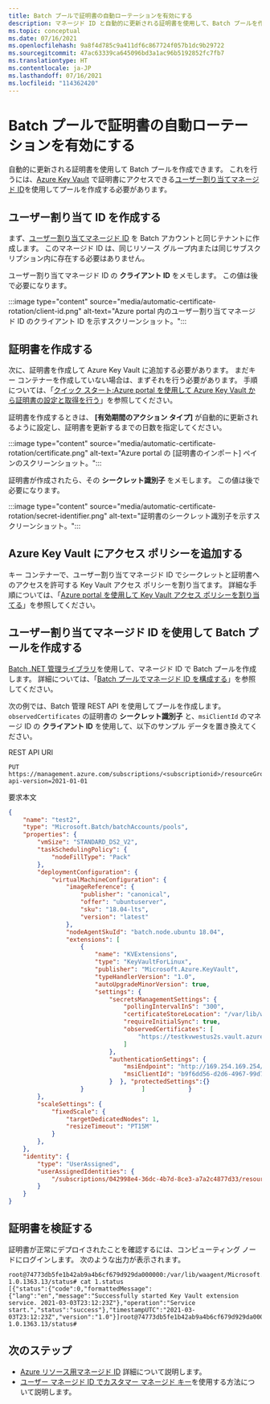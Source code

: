 ```yaml
---
title: Batch プールで証明書の自動ローテーションを有効にする
description: マネージド ID と自動的に更新される証明書を使用して、Batch プールを作成できます。
ms.topic: conceptual
ms.date: 07/16/2021
ms.openlocfilehash: 9a8f4d785c9a411df6c867724f057b1dc9b29722
ms.sourcegitcommit: 47ac63339ca645096bd3a1ac96b5192852fc7fb7
ms.translationtype: HT
ms.contentlocale: ja-JP
ms.lasthandoff: 07/16/2021
ms.locfileid: "114362420"
---
```

# <a name="enable-automatic-certificate-rotation-in-a-batch-pool"></a>Batch プールで証明書の自動ローテーションを有効にする

 自動的に更新される証明書を使用して Batch プールを作成できます。 これを行うには、[Azure Key Vault](../key-vault/general/overview.md) で証明書にアクセスできる[ユーザー割り当てマネージド ID](managed-identity-pools.md)を使用してプールを作成する必要があります。

## <a name="create-a-user-assigned-identity"></a>ユーザー割り当て ID を作成する

まず、[ユーザー割り当てマネージド ID](../active-directory/managed-identities-azure-resources/how-to-manage-ua-identity-portal.md#create-a-user-assigned-managed-identity) を Batch アカウントと同じテナントに作成します。 このマネージド ID は、同じリソース グループ内または同じサブスクリプション内に存在する必要はありません。

ユーザー割り当てマネージド ID の **クライアント ID** をメモします。 この値は後で必要になります。

:::image type="content" source="media/automatic-certificate-rotation/client-id.png" alt-text="Azure portal 内のユーザー割り当てマネージド ID のクライアント ID を示すスクリーンショット。":::

## <a name="create-your-certificate"></a>証明書を作成する

次に、証明書を作成して Azure Key Vault に追加する必要があります。 まだキー コンテナーを作成していない場合は、まずそれを行う必要があります。 手順については、「[クイック スタート:Azure portal を使用して Azure Key Vault から証明書の設定と取得を行う](../key-vault/certificates/quick-create-portal.md)」を参照してください。

証明書を作成するときは、 **[有効期間のアクション タイプ]** が自動的に更新されるように設定し、証明書を更新するまでの日数を指定してください。

:::image type="content" source="media/automatic-certificate-rotation/certificate.png" alt-text="Azure portal の [証明書のインポート] ペインのスクリーンショット。":::

証明書が作成されたら、その **シークレット識別子** をメモします。 この値は後で必要になります。

:::image type="content" source="media/automatic-certificate-rotation/secret-identifier.png" alt-text="証明書のシークレット識別子を示すスクリーンショット。":::

## <a name="add-an-access-policy-in-azure-key-vault"></a>Azure Key Vault にアクセス ポリシーを追加する

キー コンテナーで、ユーザー割り当てマネージド ID でシークレットと証明書へのアクセスを許可する Key Vault アクセス ポリシーを割り当てます。 詳細な手順については、「[Azure portal を使用して Key Vault アクセス ポリシーを割り当てる](../key-vault/general/assign-access-policy-portal.md)」を参照してください。

## <a name="create-a-batch-pool-with-a-user-assigned-managed-identity"></a>ユーザー割り当てマネージド ID を使用して Batch プールを作成する

[Batch .NET 管理ライブラリ](/dotnet/api/overview/azure/batch#management-library)を使用して、マネージド ID で Batch プールを作成します。 詳細については、「[Batch プールでマネージド ID を構成する](managed-identity-pools.md)」を参照してください。

次の例では、Batch 管理 REST API を使用してプールを作成します。 `observedCertificates` の証明書の **シークレット識別子** と、`msiClientId` のマネージ ID の **クライアント ID** を使用して、以下のサンプル データを置き換えてください。

REST API URI

```http
PUT https://management.azure.com/subscriptions/<subscriptionid>/resourceGroups/<resourcegroupName>/providers/Microsoft.Batch/batchAccounts/<batchaccountname>/pools/<poolname>?api-version=2021-01-01
```

要求本文

```json
{
    "name": "test2",
    "type": "Microsoft.Batch/batchAccounts/pools",
    "properties": {
        "vmSize": "STANDARD_DS2_V2",
        "taskSchedulingPolicy": {
            "nodeFillType": "Pack"
        },
        "deploymentConfiguration": {
            "virtualMachineConfiguration": {
                "imageReference": {
                    "publisher": "canonical",
                    "offer": "ubuntuserver",
                    "sku": "18.04-lts",
                    "version": "latest"
                },
                "nodeAgentSkuId": "batch.node.ubuntu 18.04",
                "extensions": [
                    {
                        "name": "KVExtensions",
                        "type": "KeyVaultForLinux",
                        "publisher": "Microsoft.Azure.KeyVault",
                        "typeHandlerVersion": "1.0",
                        "autoUpgradeMinorVersion": true,
                        "settings": {
                            "secretsManagementSettings": {
                                "pollingIntervalInS": "300",
                                "certificateStoreLocation": "/var/lib/waagent/Microsoft.Azure.KeyVault",
                                "requireInitialSync": true,
                                "observedCertificates": [
                                    "https://testkvwestus2s.vault.azure.net/secrets/authcertforumatesting/8f5f3f491afd48cb99286ba2aacd39af"
                                ]
                            },
                            "authenticationSettings": {
                                "msiEndpoint": "http://169.254.169.254/metadata/identity",
                                "msiClientId": "b9f6dd56-d2d6-4967-99d7-8062d56fd84c"
                            }  }, "protectedSettings":{}
                    }                ]            }
        },
        "scaleSettings": {
            "fixedScale": {
                "targetDedicatedNodes": 1,
                "resizeTimeout": "PT15M"
            }
        },
    },
    "identity": {
        "type": "UserAssigned",
        "userAssignedIdentities": {
            "/subscriptions/042998e4-36dc-4b7d-8ce3-a7a2c4877d33/resourceGroups/ACR/providers/Microsoft.ManagedIdentity/userAssignedIdentities/testumaforpools": {}
        }
    }
}

```

## <a name="validate-the-certificate"></a>証明書を検証する

証明書が正常にデプロイされたことを確認するには、コンピューティング ノードにログインします。 次のような出力が表示されます。

```
root@74773db5fe1b42ab9a4b6cf679d929da000000:/var/lib/waagent/Microsoft.Azure.KeyVault.KeyVaultForLinux-1.0.1363.13/status# cat 1.status
[{"status":{"code":0,"formattedMessage":{"lang":"en","message":"Successfully started Key Vault extension service. 2021-03-03T23:12:23Z"},"operation":"Service start.","status":"success"},"timestampUTC":"2021-03-03T23:12:23Z","version":"1.0"}]root@74773db5fe1b42ab9a4b6cf679d929da000000:/var/lib/waagent/Microsoft.Azure.KeyVault.KeyVaultForLinux-1.0.1363.13/status#
```

## <a name="next-steps"></a>次のステップ

- [Azure リソース用マネージド ID](../active-directory/managed-identities-azure-resources/overview.md) 詳細について説明します。
- [ユーザー マネージド ID でカスタマー マネージド キー](batch-customer-managed-key.md)を使用する方法について説明します。
